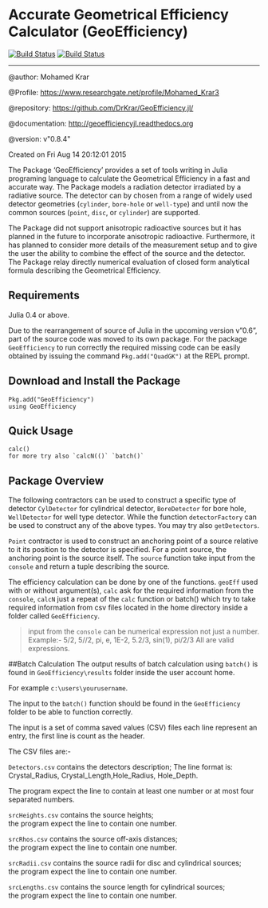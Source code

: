 # Accurate Geometrical Efficiency Calculator (GeoEfficiency)

[![Build Status](https://travis-ci.org/DrKrar/GeoEfficiency.jl.svg)](https://travis-ci.org/DrKrar/GeoEfficiency.jl)  [![Build Status](https://ci.appveyor.com/api/projects/status/gnd6dqbdaxcx1c23/branch/master?svg=true)](https://ci.appveyor.com/project/DrKrar/GeoEfficiency-jl/branch/master)

---
  @author: Mohamed Krar

  @Profile: https://www.researchgate.net/profile/Mohamed_Krar3

  @repository: https://github.com/DrKrar/GeoEfficiency.jl/

  @documentation: http://geoefficiencyjl.readthedocs.org

  @version: v"0.8.4"

  Created on Fri Aug 14 20:12:01 2015

The Package ‘GeoEfficiency’ provides a set of tools writing in Julia programing language to calculate the Geometrical Efficiency in a fast and accurate way. The Package models a radiation detector irradiated by a radiative source. The detector can by chosen from a range of widely used detector geometries (`cylinder`, `bore-hole` or `well-type`) and until now the common sources (`point`, `disc`, or `cylinder`) are supported.

The Package did not support anisotropic radioactive sources but it has planned in the future to incorporate anisotropic radioactive. Furthermore, it has planned to consider more details of the measurement setup and to give the user the ability to combine the effect of the source and the detector. The Package relay directly numerical evaluation of closed form analytical formula describing the Geometrical Efficiency.


## Requirements
Julia 0.4 or above.

Due to the rearrangement of source of Julia in the upcoming version v”0.6”, part of the source code was moved to its own package. For the package `GeoEfficiency` to run correctly the required missing code can be easily obtained by issuing the command `Pkg.add("QuadGK")` at the REPL prompt. 


## Download and Install the Package
	Pkg.add("GeoEfficiency") 
	using GeoEfficiency

	
## Quick Usage
	calc()
	for more try also `calcN(()` `batch()`
	

## Package Overview
The following contractors can be used to construct a specific type of detector 
`CylDetector` for cylindrical detector, 
`BoreDetector` for bore hole, 
`WellDetector` for well type detector.
While the function `detectorFactory` can be used to construct any of the above types. You may try also `getDetectors`.


`Point` contractor is used to construct an anchoring point of a source relative to it its position to the detector is specified.
For a point source, the anchoring point is the source itself. The `source` function take input from the `console` and return a tuple describing the source.


 The efficiency calculation can be done by one of the functions. `geoEff` used with or without argument(s), `calc` ask for the required information from the `console`, `calcN` just a repeat of the `calc` function or batch() which try to take required information from csv files located in the home directory inside a folder called `GeoEfficiency`.
 
 > input from the `console` can be numerical expression not just a number.
 >Example:-
 > 5/2, 5//2, pi, e, 1E-2, 5.2/3, sin(1), pi/2/3
 > All are valid expressions.
	
##Batch Calculation
The output results of batch calculation using `batch()` is found in `GeoEfficiency\results` folder inside the user account home.

For example	`c:\users\yourusername`.

The input to the `batch()` function should be found in the `GeoEfficiency` folder to be able to function correctly.

The input is a set of comma saved values (CSV) files each line represent an entry, the first line is count as the header.

The CSV files are:-

`Detectors.csv` contains the detectors description; 
The line format is: Crystal_Radius, Crystal_Length,Hole_Radius, Hole_Depth.

The program expect the line to contain at least one number or at most four separated numbers.
	
`srcHeights.csv` contains the source heights; 	
the program expect the line to contain one number.
	
`srcRhos.csv` contains the source off-axis distances; 	 				
the program expect the line to contain one number.	

`srcRadii.csv` contains the source radii for disc and cylindrical sources; 			
the program expect the line to contain one number.	
	
	
`srcLengths.csv` contains the source length for cylindrical sources; 	
the program expect the line to contain one number.
